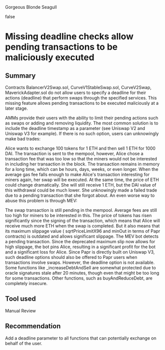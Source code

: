 Gorgeous Blonde Seagull

false

# Missing deadline checks allow pending transactions to be maliciously executed
## Summary

Contracts BalancerV2Swap.sol, CurveV1StableSwap.sol, CurveV2Swap, MaverickAdapter.sol do not allow users to specify a deadline for their actions (deadline) that perform swaps through the specified services. This missing feature allows pending transactions to be executed maliciously at a later stage.

AMMs provide their users with the ability to limit their pending actions such as swaps or adding and removing liquidity. The most common solution is to include the deadline timestamp as a parameter (see Uniswap V2 and Uniswap V3 for example). If there is no such option, users can unknowingly make bad trades:

Alice wants to exchange 100 tokens for 1 ETH and then sell 1 ETH for 1000 DAI.
The transaction is sent to the mempool, however, Alice chose a transaction fee that was too low so that the miners would not be interested in including her transaction in the block. The transaction remains in memory for a long time, which can be hours, days, weeks, or even longer.
When the average gas fee falls enough to make Alice's transaction interesting for miners again, her swap will be executed. At the same time, the price of ETH could change dramatically. She will still receive 1 ETH, but the DAI value of this withdrawal could be much lower. She unknowingly made a failed trade due to a pending transaction that she forgot about.
An even worse way to abuse this problem is through MEV:

The swap transaction is still pending in the mempool. Average fees are still too high for miners to be interested in this. The price of tokens has risen significantly since the signing of the transaction, which means that Alice will receive much more ETH when the swap is completed. But it also means that its maximum slippage value ( sqrtPriceLimitX96 and minOut in terms of Papr contracts) is outdated and allows significant slippage.
The MEV bot detects a pending transaction. Since the deprecated maximum slip now allows for high slippage, the bot pins Alice, resulting in a significant profit for the bot and a significant loss for Alice.
Since Papr is directly built on Uniswap V3, such deadline options should also be offered to Papr users when transactions involve swaps. However, the deadline option is not available. Some functions like _increaseDebtAndSell are somewhat protected due to oracle signatures stale after 20 minutes, though even that might be too long for some transactions. Other functions, such as buyAndReduceDebt, are completely insecure.

## Tool used

Manual Review

## Recommendation

Add a deadline parameter to all functions that can potentially exchange on behalf of the user.
